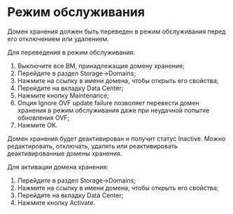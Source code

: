 # Режим обслуживания

Домен хранения должен быть переведен в режим обслуживания перед его отключением или удалением.

Для переведения в режим обслуживания:

1. Выключите все ВМ, принадлежащие домену хранения;
2. Перейдите в раздел Storage->Domains;
3. Нажмите на ссылку в имени домена, чтобы открыть его свойства;
4. Перейдите на вкладку Data Center;
5. Нажмите кнопку Maintenance;
6. Опция Ignore OVF update failure позволяет перевести домен хранения в режим обслуживания даже при неудачной попытке обновления OVF;
7. Нажмите OK.

Домен хранения будет деактивирован и получит статус Inactive. Можно редактировать, отключать, удалять или реактивировать деактивированные домены хранения.

Для активации домена хранения:

1. Перейдите в раздел Storage->Domains;
2. Нажмите на ссылку в имени домена, чтобы открыть его свойства;
3. Перейдите на вкладку Data Center;
4. Нажмите кнопку Activate.

